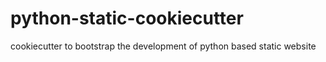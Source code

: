 # python-static-cookiecutter
cookiecutter to bootstrap the development of python based static website
